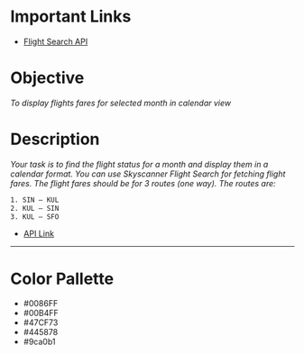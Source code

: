 # Important Links

- [Flight Search API](https://medium.com/rakuten-rapidapi/skyscanner-api-tutorial-on-rakuten-rapidapi-5b89acb8be1)

# Objective 
_To display flights fares for selected month in calendar view_
 
# Description 
_Your task is to find the flight status for a month and display them in a calendar format. You can use Skyscanner Flight Search for fetching flight fares. The flight fares should be for 3 routes (one way). The routes are:_  

```bash
1. SIN – KUL 
2. KUL – SIN 
3. KUL – SFO 
```

- [API Link](http://partners.api.skyscanner.net/apiservices/pricing/hk1/v1.0/3f6d1606-c0ca-445e-8cbe-a0325bcef21e)

---

# Color Pallette

- #0086FF
- #00B4FF
- #47CF73
- #445878
- #9ca0b1